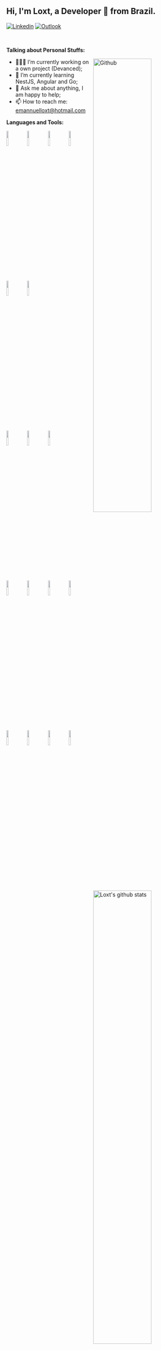## Hi, I'm Loxt, a Developer 🚀 from Brazil.


[![Linkedin](https://img.shields.io/badge/-LinkedIn-blue?style=flat&logo=Linkedin&logoColor=white)](https://www.linkedin.com/in/loxt)
[![Outlook](https://img.shields.io/badge/-Outlook-0078D4?style=flat&logo=Microsoft-Outlook&logoColor=white)](mailto:emannuelloxt@hotmail.com)

&nbsp;

**Talking about Personal Stuffs:**

<!-- Any image aligned to the right. Beware the width -->
<img width="55%" align="right" alt="Github" src="https://i.pinimg.com/564x/f3/07/99/f30799524fb2d22e96a3079fa7d25739.jpg" />

- 👨🏽‍💻 I’m currently working on a own project (Devanced);
- 🌱 I’m currently learning NestJS, Angular and Go; 
- 💬 Ask me about anything, I am happy to help;
- 📫 How to reach me: emannuelloxt@hotmail.com

**Languages and Tools:** 

<img width="55%" style="margin: 20px 0;" align="right" alt="Loxt's github stats" src="https://github-readme-stats.vercel.app/api?username=loxt&show_icons=true&hide_border=true&count_private=true&theme=tokyonight" />
<img width="55%" align="right" alt="Github" src="https://github-readme-stats.vercel.app/api/top-langs/?username=loxt&langs_count=5&theme=tokyonight" />

<p>
  <code><img width="10%" src="https://www.vectorlogo.zone/logos/java/java-ar21.svg"></code>
  <code><img width="10%" src="https://www.vectorlogo.zone/logos/typescriptlang/typescriptlang-ar21.svg"></code>
  <code><img width="10%" src="https://www.vectorlogo.zone/logos/nestjs/nestjs-ar21.svg"></code>
  <code><img width="10%" src="https://www.vectorlogo.zone/logos/angular/angular-ar21.svg"></code>
  <code><img width="10%" src="https://www.vectorlogo.zone/logos/reactjs/reactjs-ar21.svg"></code>
  <code><img width="10%" src="https://www.vectorlogo.zone/logos/golang/golang-ar21.svg"></code>
  <br />
  <code><img width="10%" src="https://www.vectorlogo.zone/logos/apollographql/apollographql-icon.svg"></code>
  <code><img width="10%" src="https://www.vectorlogo.zone/logos/graphql/graphql-ar21.svg"></code>
  <code><img width="10%" src="https://www.vectorlogo.zone/logos/socketio/socketio-ar21.svg"></code>
  <br />
  <code><img width="10%" src="https://www.vectorlogo.zone/logos/mysql/mysql-ar21.svg"></code>
  <code><img width="10%" src="https://www.vectorlogo.zone/logos/sqlite/sqlite-ar21.svg"></code>
  <code><img width="10%" src="https://www.vectorlogo.zone/logos/postgresql/postgresql-ar21.svg"></code>
  <code><img width="10%" src="https://www.vectorlogo.zone/logos/mongodb/mongodb-ar21.svg"></code>
  <br />
  <code><img width="10%" src="https://www.vectorlogo.zone/logos/git-scm/git-scm-ar21.svg"></code>
  <code><img width="10%" src="https://www.vectorlogo.zone/logos/docker/docker-ar21.svg"></code>
  <code><img width="10%" src="https://www.vectorlogo.zone/logos/gnu_bash/gnu_bash-ar21.svg"></code>
  <code><img width="10%" src="https://www.vectorlogo.zone/logos/heroku/heroku-ar21.svg"></code>
</p>
